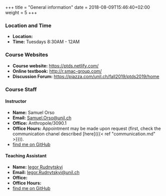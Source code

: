 +++
title = "General information"
date =  2018-08-09T15:46:40+02:00
weight = 5
+++

### Location and Time

- **Location:** 
- **Time:** Tuesdays 8:30AM - 12AM

### Course Websites

* **Course website:**  <https://ptds.netlify.com/>
* **Online textbook:**  <http://r.smac-group.com/>
* **Discussion Forum:** <https://piazza.com/unil.ch/fall2019/ptds2019/home>

### Course Staff

#### Instructor

- **Name:** Samuel Orso
- **Email:** [Samuel.Orso@unil.ch](mailto:Samuel.Orso@unil.ch)
- **Office:** Anthropole/3090.1
- **Office Hours:** Appointment may be made upon request (first, check the communication chanel described [here]({{< ref "communication.md" >}})).
- <i class='fa fa-fw fa-github'></i> [find me on GitHub](https://github.com/samorso)

#### Teaching Assistant 

- **Name:** [Iegor Rudnytskyi](http://hec.unil.ch/hec/recherche/fiche?pnom=irudnytskyi&dyn_lang=en)
- **Email:** [Iegor.Rudnytskyi@unil.ch](mailto:Iegor.Rudnytskyi@unil.ch)
- **Office:** 
- **Office Hours:** 
- <i class='fa fa-fw fa-github'></i> [find me on GitHub](https://github.com/irudnyts)